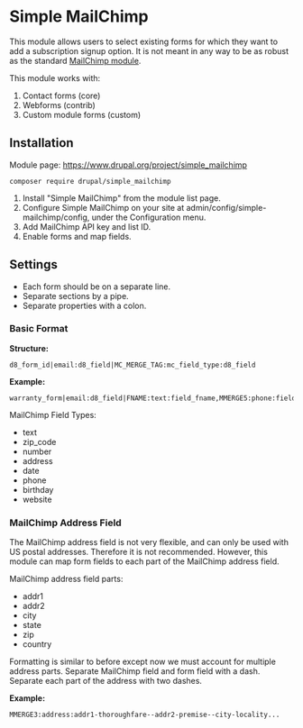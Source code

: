# Simple MailChimp #

This module allows users to select existing forms for which they want to add a 
subscription signup option. It is not meant in any way to be as robust as the 
standard [MailChimp module](https://www.drupal.org/project/mailchimp).

This module works with:
1. Contact forms (core)
2. Webforms (contrib)
3. Custom module forms (custom)

## Installation ##
Module page: https://www.drupal.org/project/simple_mailchimp
```
composer require drupal/simple_mailchimp
```

1. Install "Simple MailChimp" from the module list page.
2. Configure Simple MailChimp on your site at 
admin/config/simple-mailchimp/config, under the Configuration menu.
3. Add MailChimp API key and list ID.
4. Enable forms and map fields.

## Settings ##

* Each form should be on a separate line.
* Separate sections by a pipe.
* Separate properties with a colon.

### Basic Format ###

**Structure:**
```
d8_form_id|email:d8_field|MC_MERGE_TAG:mc_field_type:d8_field
```

**Example:**
```
warranty_form|email:d8_field|FNAME:text:field_fname,MMERGE5:phone:field_phone
```

MailChimp Field Types:
* text
* zip_code
* number
* address
* date
* phone
* birthday
* website

### MailChimp Address Field ###

The MailChimp address field is not very flexible, and can only be used with US 
postal addresses. Therefore it is not recommended. However, this module can map 
form fields to each part of the MailChimp address field.

MailChimp address field parts:
* addr1
* addr2
* city
* state
* zip
* country

Formatting is similar to before except now we must account for multiple address 
parts. Separate MailChimp field and form field with a dash. Separate each part
of the address with two dashes.

**Example:**
```
MMERGE3:address:addr1-thoroughfare--addr2-premise--city-locality...
```
